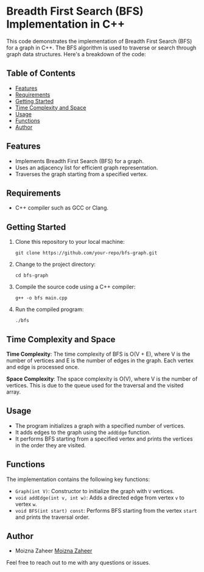 # Breadth First Search (BFS) Implementation in C++

This code demonstrates the implementation of Breadth First Search (BFS) for a graph in C++. The BFS algorithm is used to traverse or search through graph data structures. Here's a breakdown of the code:

## Table of Contents

- [Features](#features)
- [Requirements](#requirements)
- [Getting Started](#getting-started)
- [Time Complexity and Space](#time-complexity-and-space)
- [Usage](#usage)
- [Functions](#functions)
- [Author](#author)

## Features

- Implements Breadth First Search (BFS) for a graph.
- Uses an adjacency list for efficient graph representation.
- Traverses the graph starting from a specified vertex.

## Requirements

- C++ compiler such as GCC or Clang.

## Getting Started

1. Clone this repository to your local machine:
    ```shell
    git clone https://github.com/your-repo/bfs-graph.git
    ```

2. Change to the project directory:
    ```shell
    cd bfs-graph
    ```

3. Compile the source code using a C++ compiler:
    ```shell
    g++ -o bfs main.cpp
    ```

4. Run the compiled program:
    ```shell
    ./bfs
    ```

## Time Complexity and Space

**Time Complexity**: The time complexity of BFS is O(V + E), where V is the number of vertices and E is the number of edges in the graph. Each vertex and edge is processed once.

**Space Complexity**: The space complexity is O(V), where V is the number of vertices. This is due to the queue used for the traversal and the visited array.

## Usage

- The program initializes a graph with a specified number of vertices.
- It adds edges to the graph using the `addEdge` function.
- It performs BFS starting from a specified vertex and prints the vertices in the order they are visited.

## Functions

The implementation contains the following key functions:

- `Graph(int V)`: Constructor to initialize the graph with `V` vertices.
- `void addEdge(int v, int w)`: Adds a directed edge from vertex `v` to vertex `w`.
- `void BFS(int start) const`: Performs BFS starting from the vertex `start` and prints the traversal order.

## Author

- Moizna Zaheer <a href=https://github.com/Moizna-Zaheer?>Moizna Zaheer</a>

Feel free to reach out to me with any questions or issues.
